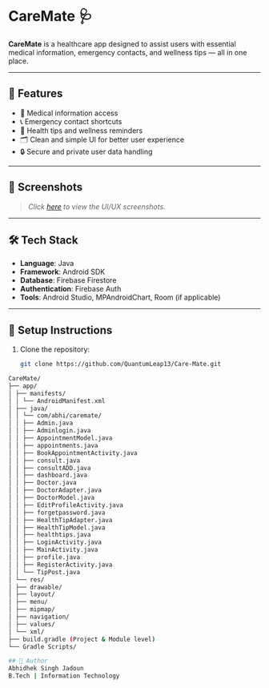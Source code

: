 # CareMate 🩺

**CareMate** is a healthcare app designed to assist users with essential medical information, emergency contacts, and wellness tips — all in one place.

---

## 🚀 Features

- 🏥 Medical information access  
- 📞 Emergency contact shortcuts  
- 💊 Health tips and wellness reminders  
- 🗂️ Clean and simple UI for better user experience  
- 🔒 Secure and private user data handling

---

## 📱 Screenshots

> _Click [here](https://drive.google.com/file/d/1UIY3wMGihEq5bIPnhKegy3uvcwVsMgJZ/view?usp=sharing) to view the UI/UX screenshots._
---

## 🛠️ Tech Stack

- **Language**: Java  
- **Framework**: Android SDK  
- **Database**: Firebase Firestore  
- **Authentication**: Firebase Auth  
- **Tools**: Android Studio, MPAndroidChart, Room (if applicable)

---

## 🔧 Setup Instructions

1. Clone the repository:
   ```bash
   git clone https://github.com/QuantumLeap13/Care-Mate.git

 ```bash
CareMate/
├── app/
│ ├── manifests/
│ │ └── AndroidManifest.xml
│ ├── java/
│ │ └── com/abhi/caremate/
│ │ ├── Admin.java
│ │ ├── Adminlogin.java
│ │ ├── AppointmentModel.java
│ │ ├── appointments.java
│ │ ├── BookAppointmentActivity.java
│ │ ├── consult.java
│ │ ├── consultADD.java
│ │ ├── dashboard.java
│ │ ├── Doctor.java
│ │ ├── DoctorAdapter.java
│ │ ├── DoctorModel.java
│ │ ├── EditProfileActivity.java
│ │ ├── forgetpassword.java
│ │ ├── HealthTipAdapter.java
│ │ ├── HealthTipModel.java
│ │ ├── healthtips.java
│ │ ├── LoginActivity.java
│ │ ├── MainActivity.java
│ │ ├── profile.java
│ │ ├── RegisterActivity.java
│ │ └── TipPost.java
│ └── res/
│ ├── drawable/
│ ├── layout/
│ ├── menu/
│ ├── mipmap/
│ ├── navigation/
│ ├── values/
│ └── xml/
├── build.gradle (Project & Module level)
└── Gradle Scripts/

## 👤 Author
Abhidhek Singh Jadoun
B.Tech | Information Technology
